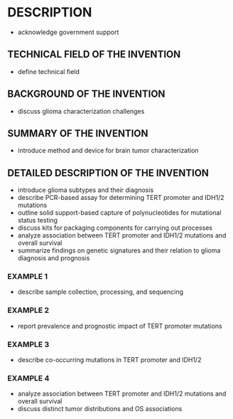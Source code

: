 # DESCRIPTION

- acknowledge government support

## TECHNICAL FIELD OF THE INVENTION

- define technical field

## BACKGROUND OF THE INVENTION

- discuss glioma characterization challenges

## SUMMARY OF THE INVENTION

- introduce method and device for brain tumor characterization

## DETAILED DESCRIPTION OF THE INVENTION

- introduce glioma subtypes and their diagnosis
- describe PCR-based assay for determining TERT promoter and IDH1/2 mutations
- outline solid support-based capture of polynucleotides for mutational status testing
- discuss kits for packaging components for carrying out processes
- analyze association between TERT promoter and IDH1/2 mutations and overall survival
- summarize findings on genetic signatures and their relation to glioma diagnosis and prognosis

### EXAMPLE 1

- describe sample collection, processing, and sequencing

### EXAMPLE 2

- report prevalence and prognostic impact of TERT promoter mutations

### EXAMPLE 3

- describe co-occurring mutations in TERT promoter and IDH1/2

### EXAMPLE 4

- analyze association between TERT promoter and IDH1/2 mutations and overall survival
- discuss distinct tumor distributions and OS associations

